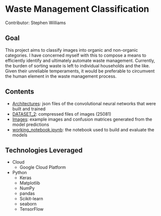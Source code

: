 # Waste Management Classification

Contributor: Stephen Williams

## Goal 
This project aims to classify images into organic and non-organic categories.  I have concerned myself with this to compose a means to efficiently identify and ultimately automate waste management.  Currently, the burden of sorting waste is left to individual households and the like.  Given their unreliable temperaments, it would be preferable to circumvent the human element in the waste management process.

## Contents 
  * [Architectures](https://github.com/smw150430/Waste-Management-Classification/tree/master/Architectures): json files of the convolutional neural networks that were built and trained  
  * [DATASET_2](https://github.com/smw150430/Waste-Management-Classification/tree/master/DATASET_2): compressed files of images (25081)  
  * [Images](https://github.com/smw150430/Waste-Management-Classification/tree/master/Images): example images and confusion matrices generated from the model predictions  
  * [working_notebook.ipynb](https://github.com/smw150430/Waste-Management-Classification/blob/master/working_notebook.ipynb): the notebook used to build and evaluate the models  

## Technologies Leveraged  
  * Cloud  
    * Google Cloud Platform 
  * Python  
    * Keras  
    * Matplotlib  
    * NumPy  
    * pandas  
    * Scikit-learn  
    * seaborn  
    * TensorFlow  